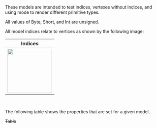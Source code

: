 These models are intended to test indices, vertexes without indices, and using mode to render different primitive types.  

All values of Byte, Short, and Int are unsigned.  

All model indices relate to vertices as shown by the following image:  

Indices | 
:---: | 
<img src="Textures/Icon_Indices.png" height="144" width="144" align="middle"> |

<br>

The following table shows the properties that are set for a given model.  

~~Table~~ 

